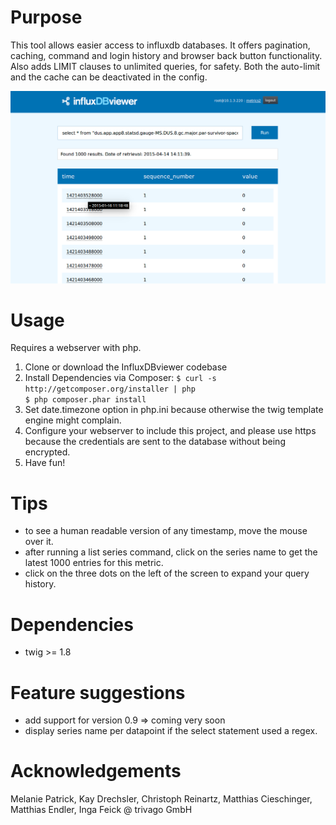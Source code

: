 # Purpose

This tool allows easier access to influxdb databases. It offers pagination, caching, command and login history and browser back button functionality. Also adds LIMIT clauses to unlimited queries, for safety. Both the auto-limit and the cache can be deactivated in the config.

![Query result screenshot](documentation/screenshot1.png)

# Usage

Requires a webserver with php.

1. Clone or download the InfluxDBviewer codebase
2. Install Dependencies via Composer:
    `$ curl -s http://getcomposer.org/installer | php`  
    `$ php composer.phar install`
3. Set date.timezone option in php.ini because otherwise the twig template engine might complain.
4. Configure your webserver to include this project, and please use https because the credentials are sent to the database without being encrypted.
5. Have fun!

# Tips
* to see a human readable version of any timestamp, move the mouse over it.
* after running a list series command, click on the series name to get the latest 1000 entries for this metric.
* click on the three dots on the left of the screen to expand your query history.

# Dependencies

* twig >= 1.8

# Feature suggestions
* add support for version 0.9 => coming very soon
* display series name per datapoint if the select statement used a regex.

# Acknowledgements

Melanie Patrick, Kay Drechsler, Christoph Reinartz, Matthias Cieschinger, Matthias Endler, Inga Feick @ trivago GmbH
